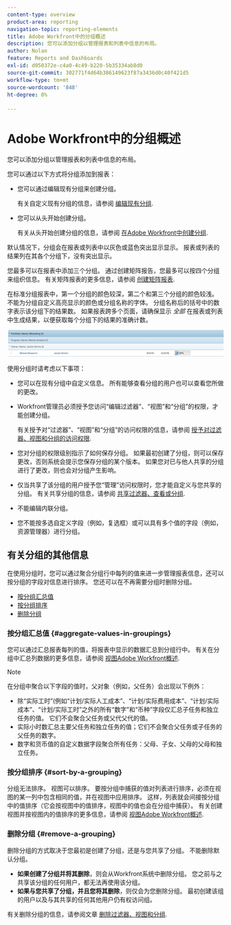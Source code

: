 ```yaml
---
content-type: overview
product-area: reporting
navigation-topic: reporting-elements
title: Adobe Workfront中的分组概述
description: 您可以添加分组以管理报表和列表中信息的布局。
author: Nolan
feature: Reports and Dashboards
exl-id: d050372e-c4a0-4c49-b220-5b35334ab8d0
source-git-commit: 302771f4d64b386149623f87a3436d0c40f421d5
workflow-type: tm+mt
source-wordcount: '848'
ht-degree: 0%

---
```


# Adobe Workfront中的分组概述

<!--
<p data-mc-conditions="QuicksilverOrClassic.Draft mode">(NOTE: This article was supposed to be replaced by "Groupings overview", but decided to keep this here because this is linked in too many places. "Create groupings" and "Edit existing groupings" have been added also (with videos) to replace portions of the old content here.) </p>
-->

您可以添加分组以管理报表和列表中信息的布局。

您可以通过以下方式将分组添加到报表：

* 您可以通过编辑现有分组来创建分组。

   有关自定义现有分组的信息，请参阅 [编辑现有分组](../../../reports-and-dashboards/reports/reporting-elements/edit-existing-groupings.md).

* 您可以从头开始创建分组。

   有关从头开始创建分组的信息，请参阅 [在Adobe Workfront中创建分组](../../../reports-and-dashboards/reports/reporting-elements/create-groupings.md).

默认情况下，分组会在报表或列表中以灰色或蓝色突出显示显示。 报表或列表的结果列在其各个分组下，没有突出显示。

您最多可以在报表中添加三个分组。 通过创建矩阵报告，您最多可以按四个分组来组织信息。 有关矩阵报表的更多信息，请参阅 [创建矩阵报表](../../../reports-and-dashboards/reports/creating-and-managing-reports/create-matrix-report.md).

在标准分组报表中，第一个分组的颜色较深，第二个和第三个分组的颜色较浅。 不能为分组自定义高亮显示的颜色或分组名称的字体。 分组名称后的括号中的数字表示该分组下的结果数。 如果报表跨多个页面，请确保显示 *全部* 在报表或列表中生成结果，以便获取每个分组下的结果的准确计数。

![分组示例](assets/grouping-example-blue.png)

使用分组时请考虑以下事项：

* 您可以在现有分组中自定义信息。 所有能够查看分组的用户也可以查看您所做的更改。
* Workfront管理员必须授予您访问“编辑过滤器”、“视图”和“分组”的权限，才能创建分组。

   有关授予对“过滤器”、“视图”和“分组”的访问权限的信息，请参阅 [授予对过滤器、视图和分组的访问权限](../../../administration-and-setup/add-users/configure-and-grant-access/grant-access-fvg.md).

* 您对分组的权限级别指示了如何保存分组。 如果最初创建了分组，则可以保存更改，否则系统会提示您保存分组的某个版本。 如果您对已与他人共享的分组进行了更改，则也会对分组产生影响。
* 仅当共享了该分组的用户授予您“管理”访问权限时，您才能自定义与您共享的分组。 有关共享分组的信息，请参阅 [共享过滤器、查看或分组](../../../reports-and-dashboards/reports/reporting-elements/share-filter-view-grouping.md).
* 不能编辑内联分组。
* 您不能按多选自定义字段（例如，复选框）或可以具有多个值的字段（例如，资源管理器）进行分组。

## 有关分组的其他信息

在使用分组时，您可以通过聚合分组行中每列的值来进一步管理报表信息，还可以按分组的字段对信息进行排序。 您还可以在不再需要分组时删除分组。

* [按分组汇总值](#aggregate-values-in-groupings)
* [按分组排序](#sort-by-a-grouping)
* [删除分组](#remove-a-grouping)

### 按分组汇总值 {#aggregate-values-in-groupings}

您可以通过汇总报表每列的值，将报表中显示的数据汇总到分组行中。 有关在分组中汇总列数据的更多信息，请参阅 [视图Adobe Workfront概述](../../../reports-and-dashboards/reports/reporting-elements/views-overview.md).

>[!NOTE]
>
>在分组中聚合以下字段的值时，父对象（例如，父任务）会出现以下例外：
>
>* 除“实际工时”(例如“计划/实际人工成本”、“计划/实际费用成本”、“计划/实际成本”、“计划/实际工时”之外的所有“数字”和“币种”字段仅汇总子任务和独立任务的值。 它们不会聚合父任务或父代父代的值。
>* 实际小时数汇总主要父任务和独立任务的值；它们不会聚合父任务或子任务的父任务的数字。
>* 数字和货币值的自定义数据字段聚合所有任务：父母、子女、父母的父母和独立任务。


### 按分组排序 {#sort-by-a-grouping}

分组无法排序。 视图可以排序。 要按分组中捕获的值对列表进行排序，必须在视图的某一列中包含相同的值，并在视图中应用排序。 这样，列表就会间接按分组中的值排序（它会按视图中的值排序，视图中的值也会在分组中捕获）。 有关创建视图并按视图内的值排序的更多信息，请参阅 [视图Adobe Workfront概述](../../../reports-and-dashboards/reports/reporting-elements/views-overview.md).

### 删除分组 {#remove-a-grouping}

删除分组的方式取决于您最初是创建了分组，还是与您共享了分组。 不能删除默认分组。

* **如果创建了分组并将其删除**，则会从Workfront系统中删除分组。 您之前与之共享该分组的任何用户，都无法再使用该分组。
* **如果与您共享了分组，并且您将其删除**，则仅会为您删除分组。 最初创建该组的用户以及与其共享的任何其他用户仍有权访问组。

有关删除分组的信息，请参阅文章 [删除过滤器、视图和分组](../../../reports-and-dashboards/reports/reporting-elements/remove-filters-views-groupings.md).
